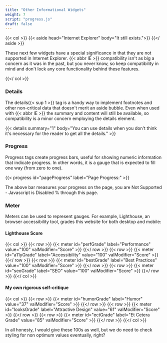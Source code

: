 ```yaml
---
title: "Other Informational Widgets"
weight: 7
script: "progress.js"
draft: false
---
```


{{< col >}}
    {{< aside head="Internet Explorer" body="It still exists.">}}
    {{</ aside >}}
    <p>
        These next few widgets have a special significance in that they are not supported in Internet Explorer.
        {{< abbr IE >}} compatibility isn't as big a concern as it was in the past, but you never know, so keep
        compatibility in mind and don't lock any core functionality behind these features.
    </p>
{{</ col >}}

### Details

The details{{< sup 1 >}} tag is a handy way to implement footnotes and other non-critical data that doesn't
merit an aside bubble. Even when used with {{< abbr IE >}} the summary and content will still be available,
so compatibility is a minor concern employing the details element.

{{< details 
    summary="1" 
    body="You can use details when you don't think it's necessary for the reader to get all the details." >}}

### Progress

Progress tags create progress bars, useful for showing numeric information that indicate progress. In other
words, it is a gauge that is expected to fill one way (from zero to one).

{{< progress id="pageProgress" label="Page Progress:" >}}

<p aria-atomic="true" aria-live="polite">The above bar measures your progress on the page, you are <span id="progressSpan">Not Supported - Javascript is Disabled </span>% through this page.</p>



### Meter

Meters can be used to represent gauges. For example, Lighthouse, an browser accessibility tool, grades this website for both desktop and mobile:

#### Lighthouse Score

{{< col >}}
    {{< row >}}
        {{< meter id="perfGrade" label="Performance" value="100" valModifier="Score" >}}
    {{</ row >}}
    {{< row >}}
        {{< meter id="a11yGrade" label="Accessibility" value="100" valModifier="Score" >}}
    {{</ row >}}
    {{< row >}}
        {{< meter id="bestGrade" label="Best Practices" value="100" valModifier="Score" >}}
    {{</ row >}}
    {{< row >}}
        {{< meter id="seoGrade" label="SEO" value="100" valModifier="Score" >}}
    {{</ row >}}
{{</ col >}}

#### My own rigorous self-critique

{{< col >}}
    {{< row >}}
        {{< meter id="humorGrade" label="Humor" value="37" valModifier="Score" >}}
    {{</ row >}}
    {{< row >}}
        {{< meter id="looksGrade" label="Attractive Design" value="61" valModifier="Score" >}}
    {{</ row >}}
    {{< row >}}
        {{< meter id="ectGrade" label="Et Cetera Grade" value="85" valModifier="Score" >}}
    {{</ row >}}
{{</ col >}}

In all honesty, I would give these 100s as well, but we do need to check styling for non optimum values eventually, right?
